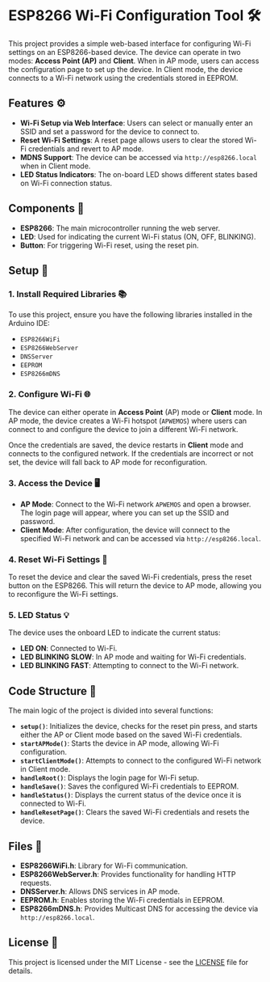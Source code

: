 # ESP8266 Wi-Fi Configuration Tool 🛠️

This project provides a simple web-based interface for configuring Wi-Fi settings on an ESP8266-based device. The device can operate in two modes: **Access Point (AP)** and **Client**. When in AP mode, users can access the configuration page to set up the device. In Client mode, the device connects to a Wi-Fi network using the credentials stored in EEPROM.

## Features ⚙️

- **Wi-Fi Setup via Web Interface**: Users can select or manually enter an SSID and set a password for the device to connect to.
- **Reset Wi-Fi Settings**: A reset page allows users to clear the stored Wi-Fi credentials and revert to AP mode.
- **MDNS Support**: The device can be accessed via `http://esp8266.local` when in Client mode.
- **LED Status Indicators**: The on-board LED shows different states based on Wi-Fi connection status.

## Components 🧩

- **ESP8266**: The main microcontroller running the web server.
- **LED**: Used for indicating the current Wi-Fi status (ON, OFF, BLINKING).
- **Button**: For triggering Wi-Fi reset, using the reset pin.

## Setup 🚀

### 1. Install Required Libraries 📚

To use this project, ensure you have the following libraries installed in the Arduino IDE:

- `ESP8266WiFi`
- `ESP8266WebServer`
- `DNSServer`
- `EEPROM`
- `ESP8266mDNS`

### 2. Configure Wi-Fi 🌐

The device can either operate in **Access Point** (AP) mode or **Client** mode. In AP mode, the device creates a Wi-Fi hotspot (`APWEMOS`) where users can connect to and configure the device to join a different Wi-Fi network.

Once the credentials are saved, the device restarts in **Client** mode and connects to the configured network. If the credentials are incorrect or not set, the device will fall back to AP mode for reconfiguration.

### 3. Access the Device 🖥️

- **AP Mode**: Connect to the Wi-Fi network `APWEMOS` and open a browser. The login page will appear, where you can set up the SSID and password.
- **Client Mode**: After configuration, the device will connect to the specified Wi-Fi network and can be accessed via `http://esp8266.local`.

### 4. Reset Wi-Fi Settings 🔄

To reset the device and clear the saved Wi-Fi credentials, press the reset button on the ESP8266. This will return the device to AP mode, allowing you to reconfigure the Wi-Fi settings.

### 5. LED Status 💡

The device uses the onboard LED to indicate the current status:

- **LED ON**: Connected to Wi-Fi.
- **LED BLINKING SLOW**: In AP mode and waiting for Wi-Fi credentials.
- **LED BLINKING FAST**: Attempting to connect to the Wi-Fi network.

## Code Structure 📝

The main logic of the project is divided into several functions:

- **`setup()`**: Initializes the device, checks for the reset pin press, and starts either the AP or Client mode based on the saved Wi-Fi credentials.
- **`startAPMode()`**: Starts the device in AP mode, allowing Wi-Fi configuration.
- **`startClientMode()`**: Attempts to connect to the configured Wi-Fi network in Client mode.
- **`handleRoot()`**: Displays the login page for Wi-Fi setup.
- **`handleSave()`**: Saves the configured Wi-Fi credentials to EEPROM.
- **`handleStatus()`**: Displays the current status of the device once it is connected to Wi-Fi.
- **`handleResetPage()`**: Clears the saved Wi-Fi credentials and resets the device.

## Files 📂

- **ESP8266WiFi.h**: Library for Wi-Fi communication.
- **ESP8266WebServer.h**: Provides functionality for handling HTTP requests.
- **DNSServer.h**: Allows DNS services in AP mode.
- **EEPROM.h**: Enables storing the Wi-Fi credentials in EEPROM.
- **ESP8266mDNS.h**: Provides Multicast DNS for accessing the device via `http://esp8266.local`.

## License 📄

This project is licensed under the MIT License - see the [LICENSE](LICENSE) file for details.
